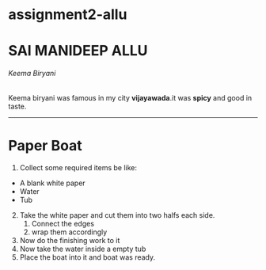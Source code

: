 # assignment2-allu
# SAI MANIDEEP ALLU
###### Keema Biryani 

Keema biryani was famous in my city **vijayawada**.it was **spicy** and good in taste.

---

# Paper Boat

1. Collect some required items be like:
  * A blank white paper
  * Water
  * Tub
2. Take the white paper and cut them into two halfs each side.
    1. Connect the edges
    2. wrap them accordingly
3. Now do the finishing work to it
6. Now take the water inside a empty tub
5. Place the boat into it and boat was ready.  